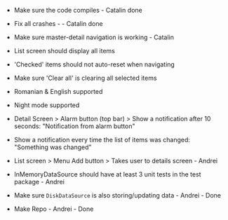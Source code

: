 - Make sure the code compiles - Catalin done
- Fix all crashes - - Catalin done
- Make sure master-detail navigation is working - Catalin
- List screen should display all items
- 'Checked' items should not auto-reset when navigating
- Make sure 'Clear all' is clearing all selected items
- Romanian & English supported
- Night mode supported
- Detail Screen > Alarm button (top bar) > Show a notification after 10 seconds: "Notification from alarm button"
- Show a notification every time the list of items was changed: "Something was changed"

- List screen > Menu Add button > Takes user to details screen - Andrei
- InMemoryDataSource should have at least 3 unit tests in the test package - Andrei
- Make sure `DiskDataSource` is also storing/updating data - Andrei - Done
 - Make Repo - Andrei - Done
 